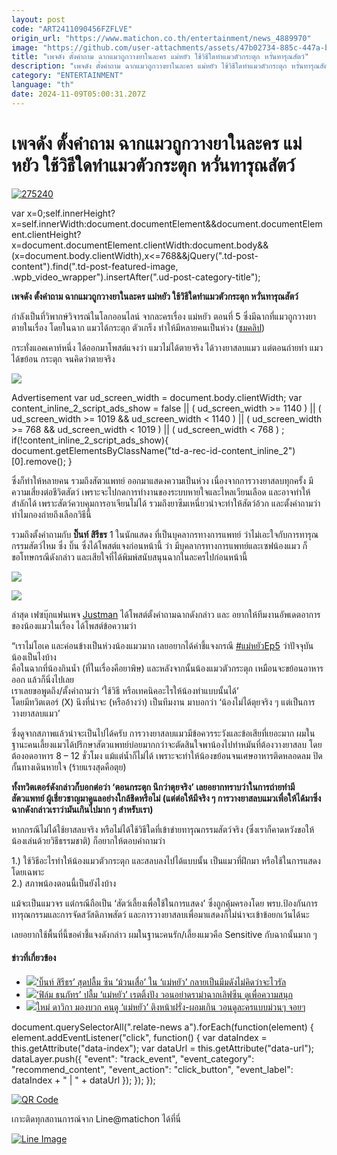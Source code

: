 ```yaml
---
layout: post
code: "ART2411090456FZFLVE"
origin_url: "https://www.matichon.co.th/entertainment/news_4889970"
image: "https://github.com/user-attachments/assets/47b02734-885c-447a-ba98-0a0ba9a21ae4"
title: "เพจดัง ตั้งคำถาม ฉากแมวถูกวางยาในละคร แม่หยัว ใช้วิธีใดทำแมวตัวกระตุก หวั่นทารุณสัตว์"
description: "เพจดัง ตั้งคำถาม ฉากแมวถูกวางยาในละคร แม่หยัว ใช้วิธีใดทำแมวตัวกระตุก หวั่นทารุณสัตว์"
category: "ENTERTAINMENT"
language: "th"
date: 2024-11-09T05:00:31.207Z
---
```


# เพจดัง ตั้งคำถาม ฉากแมวถูกวางยาในละคร แม่หยัว ใช้วิธีใดทำแมวตัวกระตุก หวั่นทารุณสัตว์

[![](https://www.matichon.co.th/wp-content/uploads/2024/11/275240.jpg "275240")](https://www.matichon.co.th/wp-content/uploads/2024/11/275240.jpg)

var x=0;self.innerHeight?x=self.innerWidth:document.documentElement&&document.documentElement.clientHeight?x=document.documentElement.clientWidth:document.body&&(x=document.body.clientWidth),x<=768&&jQuery(".td-post-content").find(".td-post-featured-image, .wpb\_video\_wrapper").insertAfter(".ud-post-category-title");

**เพจดัง ตั้งคำถาม ฉากแมวถูกวางยาในละคร แม่หยัว ใช้วิธีใดทำแมวตัวกระตุก หวั่นทารุณสัตว์**

กำลังเป็นที่วิพากษ์วิจารณ์ในโลกออนไลน์ จากละครเรื่อง แม่หยัว ตอนที่ 5 ซึ่งมีฉากที่แมวถูกวางยาตายในเรื่อง โดยในฉาก แมวได้กระตุก ตัวเกร็ง ทำให้มีหลายคนเป็นห่วง ([ชมคลิป](https://x.com/TifFaNy_9member/status/1855092061810442606))

กระทั่งแอคเคาท์หนึ่ง ได้ออกมาโพสต์แจงว่า แมวไม่ได้ตายจริง ได้วางยาสลบแมว แต่ตอนถ่ายทำ แมวได้ขย้อน กระตุก จนคิดว่าตายจริง

![](https://www.matichon.co.th/wp-content/uploads/2024/11/GbygzbLaQAA3Em6.jpg)

Advertisement var ud\_screen\_width = document.body.clientWidth; var content\_inline\_2\_script\_ads\_show = false || ( ud\_screen\_width >= 1140 ) || ( ud\_screen\_width >= 1019 && ud\_screen\_width < 1140 ) || ( ud\_screen\_width >= 768 && ud\_screen\_width < 1019 ) || ( ud\_screen\_width < 768 ) ; if(!content\_inline\_2\_script\_ads\_show){ document.getElementsByClassName("td-a-rec-id-content\_inline\_2")\[0\].remove(); }

ซึ่งก็ทำให้หลายคน รวมถึงสัตวแพทย์ ออกมาแสดงความเป็นห่วง เนื่องจากการวางยาสลบทุกครั้ง มีความเสี่ยงต่อชีวิตสัตว์ เพราะจะไปกดการทำงานของระบบหายใจและไหลเวียนเลือด และอาจทำให้สำลักได้ เพราะสัตว์ควบคุมการอาเจียนไม่ได้ รวมถึงยาซึมเหนี่ยวนำจะทำให้สัตว์อ้วก และตั้งคำถามว่า ทำไมกองถ่ายถึงเลือกวิธีนี้

รวมถึงตั้งคำถามกับ **บิ๊นท์ สิรีธร** 1 ในนักแสดง ที่เป็นบุคลากรทางการแพทย์ ว่าไม่เอะใจกับการทารุณกรรมสัตว์ไหม ซึ่ง บิ๊น ซึ่งได้โพสต์แจงก่อนหน้านี้ ว่า มีบุคลากรทางการแพทย์และเซฟน้องแมว ก็ขอโทษกรณีดังกล่าว และเสียใจที่ได้พิมพ์สนับสนุนฉากในละครไปก่อนหน้านี้

![](https://www.matichon.co.th/wp-content/uploads/2024/11/04527.jpg)

![](https://www.matichon.co.th/wp-content/uploads/2024/11/1731126877867.jpg)

ล่าสุด เฟซบุ๊กแฟนเพจ [Justman](https://www.facebook.com/arnajukjusticeman) ได้โพสต์ตั้งคำถามฉากดังกล่าว และ อยากให้ทีมงานอัพเดตอาการของน้องแมวในเรื่อง ได้โพสต์ข้อความว่า

“เราไม่โอเค และค่อนข้างเป็นห่วงน้องแมวมาก เลยอยากได้คำชี้แจงกรณี [#แม่หยัวEp5](https://x.com/hashtag/%E0%B9%81%E0%B8%A1%E0%B9%88%E0%B8%AB%E0%B8%A2%E0%B8%B1%E0%B8%A7ep5?src=hashtag_click) ว่าปัจจุบันน้องเป็นไงบ้าง  
คือในฉากที่น้องกินน้ำ (ที่ในเรื่องคือยาพิษ) และหลังจากนั้นน้องแมวตัวกระตุก เหมือนจะขย้อนอาหารออก แล้วก็นิ่งไปเลย  
เราเลยขอพูดถึง/ตั้งคำถามว่า ‘ใช้วิธี หรือเทคนิคอะไรให้น้องทำแบบนั้นได้’  
โดยมีทวิตเตอร์ (X) นึงที่น่าจะ (หรืออ้างว่า) เป็นทีมงาน มาบอกว่า ‘น้องไม่ได้ตุยจริง ๆ แต่เป็นการวางยาสลบแมว’

ซึ่งดูจากสภาพแล้วน่าจะเป็นไปได้ครับ การวางยาสลบแมวมีข้อควรระวังและข้อเสียที่เยอะมาก ผมในฐานะคนเลี้ยงแมวได้ปรึกษาสัตวแพทย์บ่อยมากกว่าจะตัดสินใจพาน้องไปทำหมันที่ต้องวางยาสลบ โดยต้องอดอาหาร 8 – 12 ชั่วโมง แม้แต่น้ำก็ไม่ได้ เพราะจะทำให้น้องขย้อนจนเศษอาหารติดหลอดลม ปิดกั้นทางเดินหายใจ (ร้ายแรงสุดคือตุย)

**ทั้งทวิตเตอร์ดังกล่าวก็บอกต่อว่า ‘ตอนกระตุก นึกว่าตุยจริง’ เลยอยากทราบว่าในการถ่ายทำมีสัตวแพทย์ ผู้เชี่ยวชาญมาดูแลอย่างใกล้ชิดหรือไม่ (แต่ต่อให้มีจริง ๆ การวางยาสลบแมวเพื่อให้ได้มาซึ่งฉากดังกล่าวเราว่ามันเกินไปมาก ๆ สำหรับเรา)**

หากกรณีไม่ได้ใช้ยาสลบจริง หรือไม่ได้ใช้วิธีใดที่เข้าข่ายทารุณกรรมสัตว์จริง (ซึ่งเราก็คาดหวังขอให้น้องเล่นด้วยวิธีธรรมชาติ) ก็อยากให้ตอบคำถามว่า

1.) ใช้วิธีอะไรทำให้น้องแมวตัวกระตุก และสลบลงไปได้แบบนั้น เป็นแมวที่ฝึกมา หรือใช้ในการแสดงโดยเฉพาะ  
2.) สภาพน้องตอนนี้เป็นยังไงบ้าง

แม้จะเป็นแมวจร แต่กรณีถือเป็น ‘สัตว์เลี้ยงเพื่อใช้ในการแสดง’ ซึ่งถูกคุ้มครองโดย พรบ.ป้องกันการทารุณกรรมและการจัดสวัสดิภาพสัตว์ และการวางยาสลบเพื่อมาแสดงก็ไม่น่าจะเข้าข้อยกเว้นได้นะ

เลยอยากใช้พื้นที่นี้ขอคำชี้แจงดังกล่าว ผมในฐานะคนรัก/เลี้ยงแมวคือ Sensitive กับฉากนั้นมาก ๆ

#### ข่าวที่เกี่ยวข้อง

*   [![](https://www.matichon.co.th/wp-content/uploads/2024/11/kk.jpg)‘บิ๊นท์ สิรีธร’ สุดปลื้ม ซีน ‘ม้วนเสื่อ’ ใน ‘แม่หยัว’ กลายเป็นมีมดังไม่คิดว่าจะไวรัล](https://www.matichon.co.th/entertainment/thai-entertainment/news_4886351)
*   [![](https://www.matichon.co.th/wp-content/uploads/2024/11/AF950A03-5AD8-49E2-B6D1-E7788162703A.jpeg)‘ฟิล์ม ธนภัทร’ ปลื้ม ‘แม่หยัว’ เรตติ้งปัง วอนอย่าดราม่าฉากเลิฟซีน ดูเพื่อความสนุก](https://www.matichon.co.th/entertainment/news_4879791)
*   [![](https://www.matichon.co.th/wp-content/uploads/2024/10/ใหม่-ดาวิกา-แม่หยัว01.jpg)ใหม่ ดาวิกา มองบวก คนดู ‘แม่หยัว’ ติงหน้าฝรั่ง-ผอมเกิน วอนดูละครแบบม่วนๆ จอยๆ](https://www.matichon.co.th/entertainment/news_4868548)

document.querySelectorAll(".relate-news a").forEach(function(element) { element.addEventListener("click", function() { var dataIndex = this.getAttribute("data-index"); var dataUrl = this.getAttribute("data-url"); dataLayer.push({ "event": "track\_event", "event\_category": "recommend\_content", "event\_action": "click\_button", "event\_label": dataIndex + " | " + dataUrl }); }); });

[![QR Code](https://www.matichon.co.th/wp-content/uploads/2023/07/wob1371z.jpg)](https://lin.ee/ht0nDxX)

เกาะติดทุกสถานการณ์จาก Line@matichon ได้ที่นี่

[![Line Image](https://www.matichon.co.th/wp-content/uploads/2023/07/th.png)](https://lin.ee/ht0nDxX)